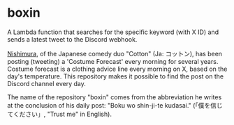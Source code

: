 # boxin

A Lambda function that searches for the specific keyword (with X ID) and sends a latest tweet to the Discord webhook.

[Nishimura](https://x.com/slimboy24), of the Japanese comedy duo "Cotton" (Ja: コットン), has been posting (tweeting) a 'Costume Forecast' every morning for several years. Costume forecast is a clothing advice line every morning on X, based on the day's temperature. This repository makes it possible to find the post on the Discord channel every day.

The name of the repository "boxin" comes from the abbreviation he writes at the conclusion of his daily post: "Boku wo shin-ji-te kudasai." (「僕を信じてください」, "Trust me" in English).
